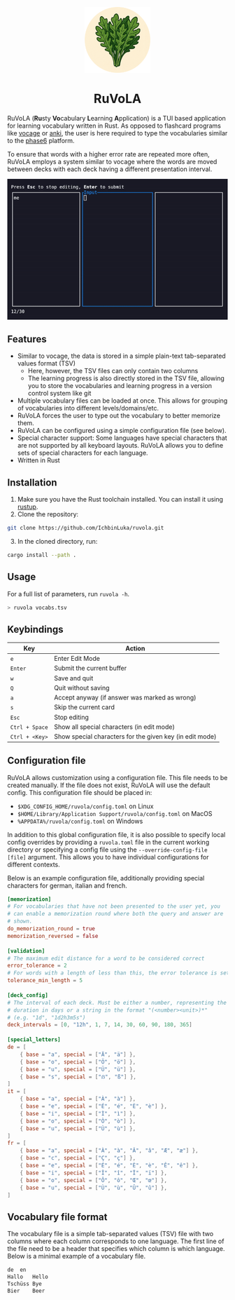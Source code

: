 <p align="center">
<img src="assets/logo.png" alt="RuVoLA Logo" width="150"/>
<h1 align="center">RuVoLA</h1>
</p>


RuVoLA (**Ru**sty **Vo**cabulary **L**earning **A**pplication) is a TUI based application for learning vocabulary written in Rust. As opposed to flashcard programs like [vocage](https://github.com/proycon/vocage) or [anki](https://apps.ankiweb.net/), the user is here required to type the vocabularies similar to the [phase6](https://www.phase-6.de/) platform. 

To ensure that words with a higher error rate are repeated more often, RuVoLA employs a system similar to vocage where the words are moved between decks with each deck having a different presentation interval. 

![Example usage of RuVoLA](assets/showcase.gif)

## Features
- Similar to vocage, the data is stored in a simple plain-text tab-separated values format (TSV)
    - Here, however, the TSV files can only contain two columns
    - The learning progress is also directly stored in the TSV file, allowing you to store the vocabularies and learning progress in a version control system like git
- Multiple vocabulary files can be loaded at once. This allows for grouping of vocabularies into different levels/domains/etc.
- RuVoLA forces the user to type out the vocabulary to better memorize them.
- RuVoLA can be configured using a simple configuration file (see below). 
- Special character support: Some languages have special characters that are not supported by all keyboard layouts. RuVoLA allows you to define sets of special characters for each language.
- Written in Rust

## Installation
1. Make sure you have the Rust toolchain installed. You can install it using [rustup](https://rustup.rs/).
2. Clone the repository:
```bash
git clone https://github.com/IchbinLuka/ruvola.git
```
3. In the cloned directory, run:
```bash
cargo install --path .
```

## Usage
For a full list of parameters, run `ruvola -h`.
```bash
> ruvola vocabs.tsv
```

## Keybindings
| Key | Action |
|------------|--------|
| `e`        | Enter Edit Mode | 
| `Enter`    | Submit the current buffer |
| `w`        | Save and quit |
| `Q`        | Quit without saving |
| `a`        | Accept anyway (if answer was marked as wrong) |
| `s`        | Skip the current card |
| `Esc`      | Stop editing |
| `Ctrl + Space` | Show all special characters (in edit mode) |
| `Ctrl + <Key>` | Show special characters for the given key (in edit mode) | 

## Configuration file
RuVoLA allows customization using a configuration file. This file needs to be created manually. If the file does not exist, RuVoLA will use the default config. This configuration file should be placed in:
- `$XDG_CONFIG_HOME/ruvola/config.toml` on Linux
- `$HOME/Library/Application Support/ruvola/config.toml` on MacOS
- `%APPDATA%/ruvola/config.toml` on Windows

In addition to this global configuration file, it is also possible to specify local config overrides by providing a `ruvola.toml` file in the current working directory or specifying a config file using the `--override-config-file [file]` argument. This allows you to have individual configurations for different contexts. 

Below is an example configuration file, additionally providing special characters for german, italian and french. 

```toml
[memorization]
# For vocabularies that have not been presented to the user yet, you
# can enable a memorization round where both the query and answer are
# shown.
do_memorization_round = true
memorization_reversed = false

[validation]
# The maximum edit distance for a word to be considered correct
error_tolerance = 2
# For words with a length of less than this, the error tolerance is set to 0
tolerance_min_length = 5

[deck_config]
# The interval of each deck. Must be either a number, representing the 
# duration in days or a string in the format "(<number><unit>)*" 
# (e.g. "1d", "1d2h3m5s")
deck_intervals = [0, "12h", 1, 7, 14, 30, 60, 90, 180, 365]

[special_letters]
de = [
    { base = "a", special = ["Ä", "ä"] }, 
    { base = "o", special = ["Ö", "ö"] },
    { base = "u", special = ["Ü", "ü"] },
    { base = "s", special = ["ẞ", "ß"] },
]
it = [
    { base = "a", special = ["À", "à"] },
    { base = "e", special = ["É", "é", "È", "è"] },
    { base = "i", special = ["Ì", "ì"] },
    { base = "o", special = ["Ò", "ò"] },
    { base = "u", special = ["Ù", "ù"] },
]
fr = [
    { base = "a", special = ["À", "à", "Â", "â", "Æ", "æ"] },
    { base = "c", special = ["Ç", "ç"] },
    { base = "e", special = ["É", "é", "È", "è", "Ê", "ê"] },
    { base = "i", special = ["Î", "î", "Ï", "ï"] },
    { base = "o", special = ["Ô", "ô", "Œ", "œ"] },
    { base = "u", special = ["Ù", "ù", "Û", "û"] },
]
```

## Vocabulary file format
The vocabulary file is a simple tab-separated values (TSV) file with two columns where each column corresponds to one language. The first line of the file need to be a header that specifies which column is which language. Below is a minimal example of a vocabulary file. 
```tsv
de	en
Hallo	Hello
Tschüss	Bye
Bier	Beer
```
